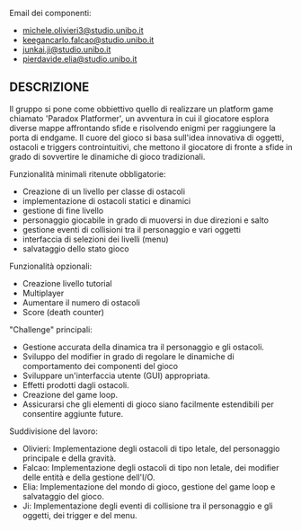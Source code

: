 Email dei componenti:

- michele.olivieri3@studio.unibo.it
- keegancarlo.falcao@studio.unibo.it
- junkai.ji@studio.unibo.it
- pierdavide.elia@studio.unibo.it

## DESCRIZIONE

Il gruppo si pone come obbiettivo quello di realizzare un platform game chiamato 'Paradox Platformer', un avventura in cui il giocatore esplora diverse mappe affrontando sfide e risolvendo enigmi per raggiungere la porta di endgame. Il cuore del gioco si basa sull'idea innovativa di oggetti, ostacoli e triggers controintuitivi, che mettono il giocatore di fronte a sfide in grado di sovvertire le dinamiche di gioco tradizionali.

Funzionalità minimali ritenute obbligatorie:

- Creazione di un livello per classe di ostacoli
- implementazione di ostacoli statici e dinamici
- gestione di fine livello
- personaggio giocabile in grado di muoversi in due direzioni e salto
- gestione eventi di collisioni tra il personaggio e vari oggetti
- interfaccia di selezioni dei livelli (menu)
- salvataggio dello stato gioco

Funzionalità opzionali:

- Creazione livello tutorial
- Multiplayer
- Aumentare il numero di ostacoli
- Score (death counter)

"Challenge" principali:

- Gestione accurata della dinamica tra il personaggio e gli ostacoli.
- Sviluppo del modifier in grado di regolare le dinamiche di comportamento dei componenti del gioco
- Sviluppare un'interfaccia utente (GUI) appropriata.
- Effetti prodotti dagli ostacoli.
- Creazione del game loop.
- Assicurarsi che gli elementi di gioco siano facilmente estendibili per consentire aggiunte future.

Suddivisione del lavoro:

- Olivieri: Implementazione degli ostacoli di tipo letale, del personaggio principale e della gravità.
- Falcao: Implementazione degli ostacoli di tipo non letale, dei modifier delle entità e della gestione dell'I/O.
- Elia: Implementazione del mondo di gioco, gestione del game loop e salvataggio del gioco.
- Ji: Implementazione degli eventi di collisione tra il personaggio e gli oggetti, dei trigger e del menu.

<!-- menu, ambiente e mappa, personaggio, gravità, movimento e controlli, javaFx, gameEngine, salvataggio, score, multyplayer e livelli cooperativi, tutorial

oggetto: pits, spikes, walls, saws (coins), button, warping, controls, springs

entità
posizione
velocità

player
...

obstacle

Falcao => Harmless Obstacles: walls, platforms, (2/3)coins, springs -> 7/10

Michele => Lethal Obstacles: spikes, saws, (1/3)coins -> 7/10

Ji => Triggers : button, controls, warps -> 7/10

Falcao => I/0 -> 4/10

Elia => Game Engine -> 5/10

Michele => Player -> 4/10

Michele => Gravity -> 4/10

Elia => Game World -> 6/10

Falcao => Trasformation -> 7/10

Ji => Collision -> 6/10

Elia => Save and Score -> 2/10

Ji => Menu -> 3/10 -->
